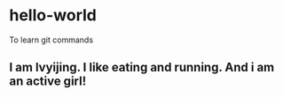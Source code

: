 # hello-world
To learn git commands
## I am lvyijing. I like eating and running. And i am an active girl!
